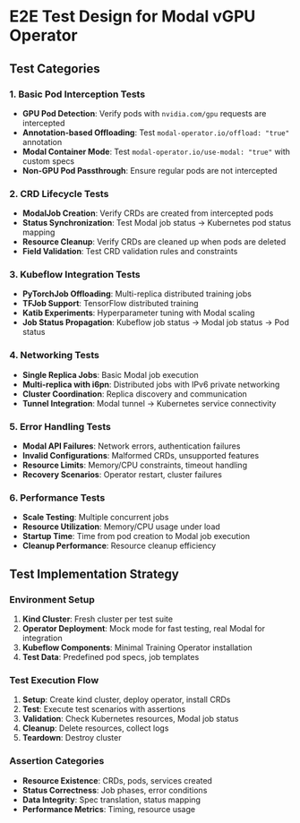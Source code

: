 # E2E Test Design for Modal vGPU Operator

## Test Categories

### 1. Basic Pod Interception Tests
- **GPU Pod Detection**: Verify pods with `nvidia.com/gpu` requests are intercepted
- **Annotation-based Offloading**: Test `modal-operator.io/offload: "true"` annotation
- **Modal Container Mode**: Test `modal-operator.io/use-modal: "true"` with custom specs
- **Non-GPU Pod Passthrough**: Ensure regular pods are not intercepted

### 2. CRD Lifecycle Tests
- **ModalJob Creation**: Verify CRDs are created from intercepted pods
- **Status Synchronization**: Test Modal job status → Kubernetes pod status mapping
- **Resource Cleanup**: Verify CRDs are cleaned up when pods are deleted
- **Field Validation**: Test CRD validation rules and constraints

### 3. Kubeflow Integration Tests
- **PyTorchJob Offloading**: Multi-replica distributed training jobs
- **TFJob Support**: TensorFlow distributed training
- **Katib Experiments**: Hyperparameter tuning with Modal scaling
- **Job Status Propagation**: Kubeflow job status → Modal job status → Pod status

### 4. Networking Tests
- **Single Replica Jobs**: Basic Modal job execution
- **Multi-replica with i6pn**: Distributed jobs with IPv6 private networking
- **Cluster Coordination**: Replica discovery and communication
- **Tunnel Integration**: Modal tunnel → Kubernetes service connectivity

### 5. Error Handling Tests
- **Modal API Failures**: Network errors, authentication failures
- **Invalid Configurations**: Malformed CRDs, unsupported features
- **Resource Limits**: Memory/CPU constraints, timeout handling
- **Recovery Scenarios**: Operator restart, cluster failures

### 6. Performance Tests
- **Scale Testing**: Multiple concurrent jobs
- **Resource Utilization**: Memory/CPU usage under load
- **Startup Time**: Time from pod creation to Modal job execution
- **Cleanup Performance**: Resource cleanup efficiency

## Test Implementation Strategy

### Environment Setup
1. **Kind Cluster**: Fresh cluster per test suite
2. **Operator Deployment**: Mock mode for fast testing, real Modal for integration
3. **Kubeflow Components**: Minimal Training Operator installation
4. **Test Data**: Predefined pod specs, job templates

### Test Execution Flow
1. **Setup**: Create kind cluster, deploy operator, install CRDs
2. **Test**: Execute test scenarios with assertions
3. **Validation**: Check Kubernetes resources, Modal job status
4. **Cleanup**: Delete resources, collect logs
5. **Teardown**: Destroy cluster

### Assertion Categories
- **Resource Existence**: CRDs, pods, services created
- **Status Correctness**: Job phases, error conditions
- **Data Integrity**: Spec translation, status mapping
- **Performance Metrics**: Timing, resource usage
